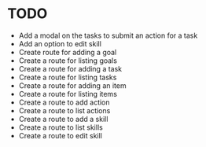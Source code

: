# TODO

- Add a modal on the tasks to submit an action for a task
- Add an option to edit skill
- Create route for adding a goal
- Create a route for listing goals
- Create a route for adding a task
- Create a route for listing tasks
- Create a route for adding an item
- Create a route for listing items
- Create a route to add action
- Create a route to list actions
- Create a route to add a skill
- Create a route to list skills
- Create a route to edit skill